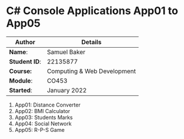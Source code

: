 # C# Console Applications App01 to App05
| Author | Details |
| ---- | ---- |
**Name**: | Samuel Baker |
**Student ID**: | 22135877 |
**Course:** | Computing & Web Development |
**Module**: | CO453     |
**Started**: | January 2022 |    

1. App01: Distance Converter
2. App02: BMI Calculator
3. App03: Students Marks
4. App04: Social Network
5. App05: R-P-S Game
